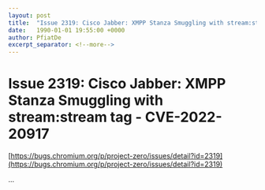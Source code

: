 ```yaml
---
layout: post
title:  "Issue 2319: Cisco Jabber: XMPP Stanza Smuggling with stream:stream tag - CVE-2022-20917"
date:   1990-01-01 19:55:00 +0000
author: PfiatDe
excerpt_separator: <!--more-->
---
```


# Issue 2319: Cisco Jabber: XMPP Stanza Smuggling with stream:stream tag - CVE-2022-20917
[https://bugs.chromium.org/p/project-zero/issues/detail?id=2319](https://bugs.chromium.org/p/project-zero/issues/detail?id=2319)

...
<!--more-->
